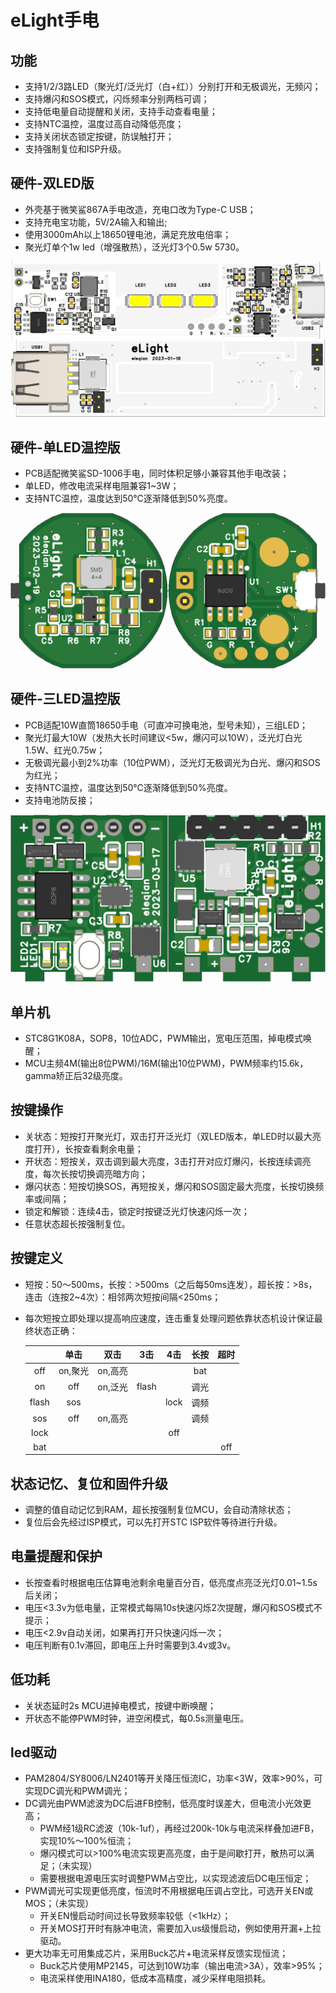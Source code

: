 # eLight手电

## 功能
- 支持1/2/3路LED（聚光灯/泛光灯（白+红））分别打开和无极调光，无频闪；
- 支持爆闪和SOS模式，闪烁频率分别两档可调；
- 支持低电量自动提醒和关闭，支持手动查看电量；
- 支持NTC温控，温度过高自动降低亮度；
- 支持关闭状态锁定按键，防误触打开；
- 支持强制复位和ISP升级。

## 硬件-双LED版
- 外壳基于微笑鲨867A手电改造，充电口改为Type-C USB；
- 支持充电宝功能，5V/2A输入和输出;
- 使用3000mAh以上18650锂电池，满足充放电倍率；
- 聚光灯单个1w led（增强散热），泛光灯3个0.5w 5730。

![PCB](doc/867A/3D_PCB.png)

## 硬件-单LED温控版
- PCB适配微笑鲨SD-1006手电，同时体积足够小兼容其他手电改装；
- 单LED，修改电流采样电阻兼容1~3W；
- 支持NTC温控，温度达到50℃逐渐降低到50%亮度。

![PCB](doc/SD-1006/3D_PCB.png)

## 硬件-三LED温控版
- PCB适配10W直筒18650手电（可直冲可换电池，型号未知），三组LED；
- 聚光灯最大10W（发热大长时间建议<5w，爆闪可以10W），泛光灯白光1.5W、红光0.75w；
- 无极调光最小到2%功率（10位PWM），泛光灯无极调光为白光、爆闪和SOS为红光；
- 支持NTC温控，温度达到50℃逐渐降低到50%亮度。
- 支持电池防反接；

![PCB](doc/PRO_3LED/3D_PCB.png)

## 单片机
- STC8G1K08A，SOP8，10位ADC，PWM输出，宽电压范围，掉电模式唤醒；
- MCU主频4M(输出8位PWM)/16M(输出10位PWM)，PWM频率约15.6k，gamma矫正后32级亮度。

## 按键操作
- 关状态：短按打开聚光灯，双击打开泛光灯（双LED版本，单LED时以最大亮度打开），长按查看剩余电量；
- 开状态：短按关，双击调到最大亮度，3击打开对应灯爆闪，长按连续调亮度，每次长按切换调亮暗方向；
- 爆闪状态：短按切换SOS，再短按关，爆闪和SOS固定最大亮度，长按切换频率或间隔；
- 锁定和解锁：连续4击，锁定时按键泛光灯快速闪烁一次；
- 任意状态超长按强制复位。

## 按键定义
- 短按：50～500ms，长按：>500ms（之后每50ms连发），超长按：>8s，连击（连按2~4次）：相邻两次短按间隔<250ms；
- 每次短按立即处理以提高响应速度，连击重复处理问题依靠状态机设计保证最终状态正确：

    |       | 单击   | 双击  | 3击   | 4击   | 长按   | 超时  |
    | :---: | :---: | :---: | :---: | :---: | :---: | :---: |
    | off   | on,聚光 | on,高亮 |    |       | bat   |       |
    | on    | off   | on,泛光 | flash |     | 调光  |       |
    | flash | sos   |       |       | lock  | 调频  |       |
    | sos   | off   | on,高亮 |     |       | 调频  |       |
    | lock  |       |       |       | off   |       |       |
    | bat   |       |       |       |       |       | off   |

## 状态记忆、复位和固件升级
- 调整的值自动记忆到RAM，超长按强制复位MCU，会自动清除状态；
- 复位后会先经过ISP模式，可以先打开STC ISP软件等待进行升级。

## 电量提醒和保护
- 长按查看时根据电压估算电池剩余电量百分百，低亮度点亮泛光灯0.01~1.5s后关闭；
- 电压<3.3v为低电量，正常模式每隔10s快速闪烁2次提醒，爆闪和SOS模式不提示；
- 电压<2.9v自动关闭，如果再打开只快速闪烁一次；
- 电压判断有0.1v滞回，即电压上升时需要到3.4v或3v。

## 低功耗
- 关状态延时2s MCU进掉电模式，按键中断唤醒；
- 开状态不能停PWM时钟，进空闲模式，每0.5s测量电压。

## led驱动
- PAM2804/SY8006/LN2401等开关降压恒流IC，功率<3W，效率>90%，可实现DC调光和PWM调光；
- DC调光由PWM滤波为DC后进FB控制，低亮度时误差大，但电流小光效更高；
    + PWM经1级RC滤波（10k-1uf），再经过200k-10k与电流采样叠加进FB，实现10%～100%恒流；
    + 爆闪模式可以>100%电流实现更高亮度，由于是间歇打开，散热可以满足；（未实现）
    + 需要根据电源电压实时调整PWM占空比，以实现滤波后DC电压恒定；
- PWM调光可实现更低亮度，恒流时不用根据电压调占空比，可选开关EN或MOS；（未实现）
    + 开关EN慢启动时间过长导致频率较低（<1kHz）；
    + 开关MOS打开时有脉冲电流，需要加入us级慢启动，例如使用开漏+上拉驱动。
- 更大功率无可用集成芯片，采用Buck芯片+电流采样反馈实现恒流；
    + Buck芯片使用MP2145，可达到10W功率（输出电流>3A），效率>95%；
    + 电流采样使用INA180，低成本高精度，减少采样电阻损耗。
